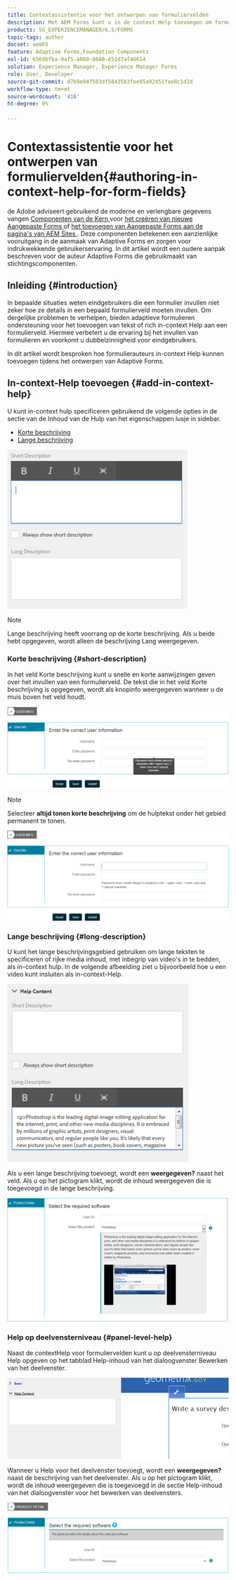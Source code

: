 ```yaml
---
title: Contextassistentie voor het ontwerpen van formuliervelden
description: Met AEM Forms kunt u in de context Help toevoegen om formuliervelden en deelvensters als tekst of rich media, inclusief video's, aan te passen.
products: SG_EXPERIENCEMANAGER/6.5/FORMS
topic-tags: author
docset: aem65
feature: Adaptive Forms,Foundation Components
exl-id: 6569bfba-9af5-4060-8640-e51d7af46614
solution: Experience Manager, Experience Manager Forms
role: User, Developer
source-git-commit: d7b9e947503df58435b3fee85a92d51fae8c1d2d
workflow-type: tm+mt
source-wordcount: '416'
ht-degree: 0%

---
```


# Contextassistentie voor het ontwerpen van formuliervelden{#authoring-in-context-help-for-form-fields}

<span class="preview"> de Adobe adviseert gebruikend de moderne en verlengbare gegevens vangen [ Componenten van de Kern ](https://experienceleague.adobe.com/docs/experience-manager-core-components/using/adaptive-forms/introduction.html?lang=nl-NL) voor [ het creëren van nieuwe Aangepaste Forms ](/help/forms/using/create-an-adaptive-form-core-components.md) of [ het toevoegen van Aangepaste Forms aan de pagina&#39;s van AEM Sites ](/help/forms/using/create-or-add-an-adaptive-form-to-aem-sites-page.md). Deze componenten betekenen een aanzienlijke vooruitgang in de aanmaak van Adaptive Forms en zorgen voor indrukwekkende gebruikerservaring. In dit artikel wordt een oudere aanpak beschreven voor de auteur Adaptive Forms die gebruikmaakt van stichtingscomponenten. </span>

## Inleiding {#introduction}

In bepaalde situaties weten eindgebruikers die een formulier invullen niet zeker hoe ze details in een bepaald formulierveld moeten invullen. Om dergelijke problemen te verhelpen, bieden adaptieve formulieren ondersteuning voor het toevoegen van tekst of rich in-context Help aan een formulierveld. Hiermee verbetert u de ervaring bij het invullen van formulieren en voorkomt u dubbelzinnigheid voor eindgebruikers.

In dit artikel wordt besproken hoe formulierauteurs in-context Help kunnen toevoegen tijdens het ontwerpen van Adaptive Forms.

## In-context-Help toevoegen {#add-in-context-help}

U kunt in-context hulp specificeren gebruikend de volgende opties in de sectie van de Inhoud van de Hulp van het eigenschappen lusje in sidebar.

* [Korte beschrijving](../../forms/using/authoring-in-field-help.md#p-short-description-p)
* [Lange beschrijving](../../forms/using/authoring-in-field-help.md#p-long-description-p)

![ In-context hulp voor vormgebieden ](assets/descriptions.png)

>[!NOTE]
>
>Lange beschrijving heeft voorrang op de korte beschrijving. Als u beide hebt opgegeven, wordt alleen de beschrijving Lang weergegeven.

### Korte beschrijving {#short-description}

In het veld Korte beschrijving kunt u snelle en korte aanwijzingen geven over het invullen van een formulierveld. De tekst die in het veld Korte beschrijving is opgegeven, wordt als knopinfo weergegeven wanneer u de muis boven het veld houdt.

![ Korte beschrijving voor het toevoegen van in-context hulp voor vormgebieden ](assets/tooltip.png)

>[!NOTE]
>
>Selecteer **altijd tonen korte beschrijving** om de hulptekst onder het gebied permanent te tonen.

![ Permanente korte in-context hulp onder het gebied ](assets/short1.png)

### Lange beschrijving {#long-description}

U kunt het lange beschrijvingsgebied gebruiken om lange teksten te specificeren of rijke media inhoud, met inbegrip van video&#39;s in te bedden, als in-context hulp. In de volgende afbeelding ziet u bijvoorbeeld hoe u een video kunt insluiten als in-context-Help.

![ Toevoegend rijke media als in-context hulp voor vormgebieden ](assets/long-descriptions.png)

Als u een lange beschrijving toevoegt, wordt een **weergegeven?** naast het veld. Als u op het pictogram klikt, wordt de inhoud weergegeven die is toegevoegd in de lange beschrijving.

![ Voorbeeld van rijke media in-context hulp ](assets/photoshop.png)

### Help op deelvensterniveau {#panel-level-help}

Naast de contextHelp voor formuliervelden kunt u op deelvensterniveau Help opgeven op het tabblad Help-inhoud van het dialoogvenster Bewerken van het deelvenster.

![ Toevoegend in-context hulp voor een vormpaneel ](assets/panel-level-help.png)

Wanneer u Help voor het deelvenster toevoegt, wordt een **weergegeven?** naast de beschrijving van het deelvenster. Als u op het pictogram klikt, wordt de inhoud weergegeven die is toegevoegd in de sectie Help-inhoud van het dialoogvenster voor het bewerken van deelvensters.

![ Voorbeeld van in-context hulp op het niveau van het vormpaneel ](assets/photoshop-1.png)
